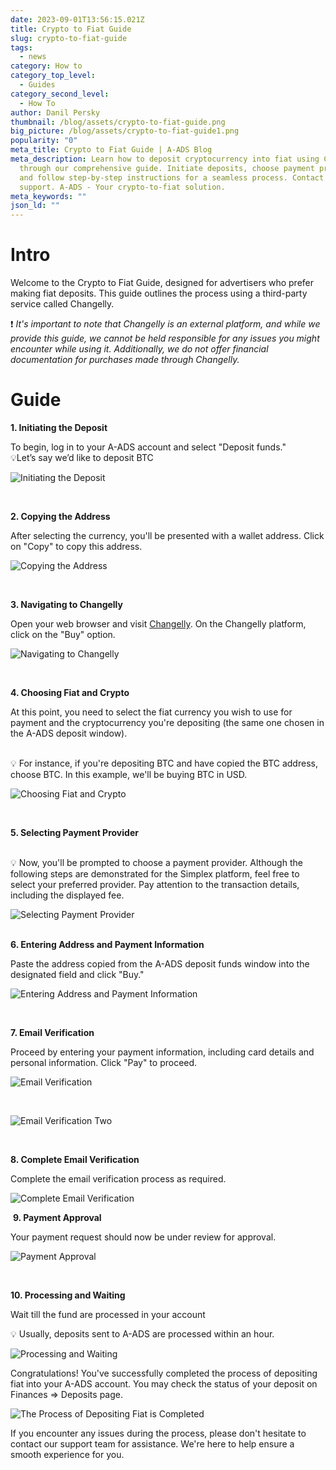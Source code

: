 ```yaml
---
date: 2023-09-01T13:56:15.021Z
title: Crypto to Fiat Guide
slug: crypto-to-fiat-guide
tags:
  - news
category: How to
category_top_level:
  - Guides
category_second_level:
  - How To
author: Danil Persky
thumbnail: /blog/assets/crypto-to-fiat-guide.png
big_picture: /blog/assets/crypto-to-fiat-guide1.png
popularity: "0"
meta_title: Crypto to Fiat Guide | A-ADS Blog
meta_description: Learn how to deposit cryptocurrency into fiat using Changelly
  through our comprehensive guide. Initiate deposits, choose payment providers,
  and follow step-by-step instructions for a seamless process. Contact us for
  support. A-ADS - Your crypto-to-fiat solution.
meta_keywords: ""
json_ld: ""
---
```

# Intro

Welcome to the Crypto to Fiat Guide, designed for advertisers who prefer making fiat deposits. This guide outlines the process using a third-party service called Changelly. 

❗ *It's important to note that Changelly is an external platform, and while we provide this guide, we cannot be held responsible for any issues you might encounter while using it. Additionally, we do not offer financial documentation for purchases made through Changelly.*

# Guide

**1. Initiating the Deposit**

To begin, log in to your A-ADS account and select "Deposit funds."\
💡Let’s say we’d like to deposit BTC

![Initiating the Deposit](/blog/assets/screenshot_1.png "Initiating the Deposit")

  

**2. Copying the Address**

After selecting the currency, you'll be presented with a wallet address. Click on "Copy" to copy this address.

![Copying the Address](/blog/assets/screenshot_2.png "Copying the Address")

  

**3. Navigating to Changelly**

Open your web browser and visit [Changelly](https://changelly.com/). On the Changelly platform, click on the "Buy" option.

![Navigating to Changelly](/blog/assets/screenshot_3.png "Navigating to Changelly")

 

**4. Choosing Fiat and Crypto**

At this point, you need to select the fiat currency you wish to use for payment and the cryptocurrency you're depositing (the same one chosen in the A-ADS deposit window). 

\
💡 For instance, if you're depositing BTC and have copied the BTC address, choose BTC. In this example, we'll be buying BTC in USD.

![Choosing Fiat and Crypto](/blog/assets/screenshot_4.png "Choosing Fiat and Crypto")

  

**5. Selecting Payment Provider**

\
💡 Now, you'll be prompted to choose a payment provider. Although the following steps are demonstrated for the Simplex platform, feel free to select your preferred provider. Pay attention to the transaction details, including the displayed fee.

![Selecting Payment Provider](/blog/assets/screenshot_5.png "Selecting Payment Provider")

\
**6. Entering Address and Payment Information**

Paste the address copied from the A-ADS deposit funds window into the designated field and click "Buy." 

![Entering Address and Payment Information](/blog/assets/screenshot_6.png "Entering Address and Payment Information")

 

**7. Email Verification**

Proceed by entering your payment information, including card details and personal information. Click "Pay" to proceed.

![Email Verification](/blog/assets/screenshot_7.png "Email Verification")

 

![Email Verification Two](/blog/assets/screenshot_8.png "Email Verification Two")

     

**8. Complete Email Verification**

Complete the email verification process as required. 

![Complete Email Verification](/blog/assets/screenshot_9.png "Complete Email Verification")



 **9. Payment Approval**

Your payment request should now be under review for approval.

![Payment Approval](/blog/assets/screenshot_10.png "Payment Approval")

    

**10. Processing and Waiting**

Wait till the fund are processed in your account

💡 Usually, deposits sent to A-ADS are processed within an hour.

![Processing and Waiting](/blog/assets/screenshot_11.png "Processing and Waiting")



Congratulations! You've successfully completed the process of depositing fiat into your A-ADS account. You may check the status of your deposit on Finances => Deposits page.

![ The Process of Depositing Fiat is Completed ](/blog/assets/screenshot_12.png " The Process of Depositing Fiat is Completed ")

If you encounter any issues during the process, please don't hesitate to contact our support team for assistance. We're here to help ensure a smooth experience for you.